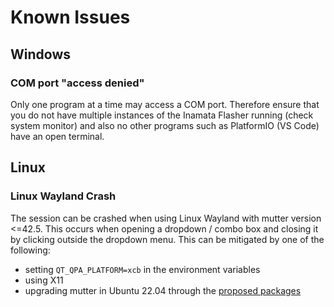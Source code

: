 # Known Issues

## Windows

### COM port "access denied"

Only one program at a time may access a COM port. Therefore ensure that you do not have multiple instances of the Inamata Flasher running (check system monitor) and also no other programs such as PlatformIO (VS Code) have an open terminal.

## Linux

### Linux Wayland Crash

The session can be crashed when using Linux Wayland with mutter version <=42.5. This occurs when opening a dropdown / combo box and closing it by clicking outside the dropdown menu. This can be mitigated by one of the following:

- setting `QT_QPA_PLATFORM=xcb` in the environment variables
- using X11
- upgrading mutter in Ubuntu 22.04 through the [proposed packages][5]

[5]: https://wiki.ubuntu.com/Testing/EnableProposed

